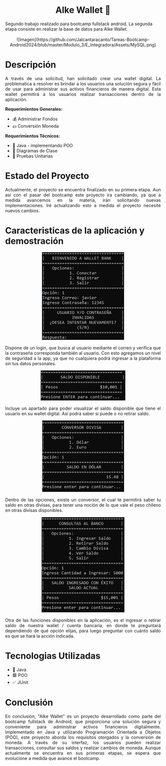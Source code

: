 <div align="center" >
  <h1>Alke Wallet 🏦</h1>
</div>
Segundo trabajo realizado para bootcamp fullstack android. La segunda etapa consiste en realizar la base de datos para Alke Wallet.
<div align="center" >
</br>
   ![Imagen](https://github.com/Jalcantaracanto/Tareas-Bootcamp-Android2024/blob/master/Modulo_3/E_Integradora/Assets/MySQL.png)
</div>

# Descripción
<p align="justify">
A través de una solicitud, han solicitado crear una wallet digital. La problematica a resolver es brindar a los usuarios una solución segura y fácil de usar para administrar sus activos financieros de manera digital. Esta wallet permitirá a los usuarios realizar transacciones dentro de la aplicación.
</p>


<strong>Requerimientos Generales:</strong>

 <ul>
    <li>
    💰 Administrar Fondos
    </li>
    <li>
     💵 Conversión Moneda
   </li>
 </ul>
<strong>Requerimientos Técnicos:</strong>

 <ul>
    <li>
    📓 Java - implementando POO
    </li>
    <li>
     📝 Diagramas de Clase
   </li>
   <li>
     🧪 Pruebas Unitarias
   </li>
 </ul>

# Estado del Proyecto
<p align="justify">
Actualmente, el proyecto se encuentra finalizado en su primera etapa. Aun así con el pasar del bootcamp este proyecto ira cambiando, ya que a medida avancemos en la materia, irán solicitando nuevas implementaciones. Iré actualizando esto a medida el proyecto necesité nuevos cambios.
</p>

# Caracteristicas de la aplicación y demostración


<div align="center" >

   ![Demostración1](https://github.com/Jalcantaracanto/WalletJava/blob/master/assets/img/muestra1.png)

  <p align="justify"> Dispone de un login, que busca al usuario mediante el correo y verifica que la contraseña corresponda también al usuario. Con esto agregamos un nivel de seguridad a la app, ya que no cualquiera podrá ingresar a la plataforma sin tus datos personales.</p>

![Demostración2](https://github.com/Jalcantaracanto/WalletJava/blob/master/assets/img/muestra2.png)

<p align="justify">Incluye un apartado para poder visualizar el saldo disponible que tiene el usuario en su wallet digital. Así podrá saber si puede o no retirar saldo.</p>


![Demostración3](https://github.com/Jalcantaracanto/WalletJava/blob/master/assets/img/muestra4.png)

<p align="justify">Dentro de las opciones, existe un conversor, el cual te permitirá saber tu saldo en otras divisas, para tener una noción de lo que vale el peso chileno en otras divisas disponibles.</p>

![Demostración4](https://github.com/Jalcantaracanto/WalletJava/blob/master/assets/img/muestra3.png)

<p align="justify">Otra de las funciones disponibles en la aplicación, es el ingresar o retirar saldo de nuestra wallet / cuenta bancaria, en donde te preguntará dependiendo de qué opción elijas, para luego preguntar con cuánto saldo es que se hará la acción indicada.</p>

</div>

# Tecnologias Utilizadas
 <ul>
    <li>
    📓 Java
    </li>
    <li>
     🟩 POO
   </li>
   <li>
     ✅ JUnit
   </li>
 </ul>

# Conclusión

<p align="justify">
En conclusión, "Alke Wallet" es un proyecto desarrollado como parte del bootcamp fullstack de Android, que proporciona una solución segura y conveniente para administrar activos financieros digitalmente. Implementado en Java y utilizando Programación Orientada a Objetos (POO), este proyecto aborda los requisitos otorgados y la conversión de moneda. A través de su interfaz, los usuarios pueden realizar transacciones, consultar sus saldos y realizar cambios de moneda. Aunque actualmente se encuentra en sus primeras etapas, se espera que evolucione a medida que avance el bootcamp.
</p>

<!--
*[Acceso al proyecto](#acceso-proyecto)
s
*[Conclusión](#conclusión)
 -->
